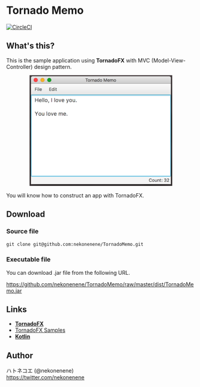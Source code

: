 # Tornado Memo

[![CircleCI](https://circleci.com/gh/nekonenene/TornadoMemo/tree/master.svg?style=svg)](https://circleci.com/gh/nekonenene/TornadoMemo/tree/master)

## What's this?

This is the sample application using **TornadoFX** with MVC (Model-View-Controller) design pattern.

<p align="center">
    <img src="./dist/capture01.png" alt="TornadoMemo capture01" width="380rem" height="auto">
</p>

You will know how to construct an app with TornadoFX.


## Download

### Source file

```
git clone git@github.com:nekonenene/TornadoMemo.git
```

### Executable file

You can download .jar file from the following URL.

https://github.com/nekonenene/TornadoMemo/raw/master/dist/TornadoMemo.jar


## Links

* [**TornadoFX**](https://github.com/edvin/tornadofx)
* [TornadoFX Samples](https://github.com/edvin/tornadofx-samples)
* [**Kotlin**](http://kotlinlang.org/)


## Author

ハトネコエ (@nekonenene)  
https://twitter.com/nekonenene
